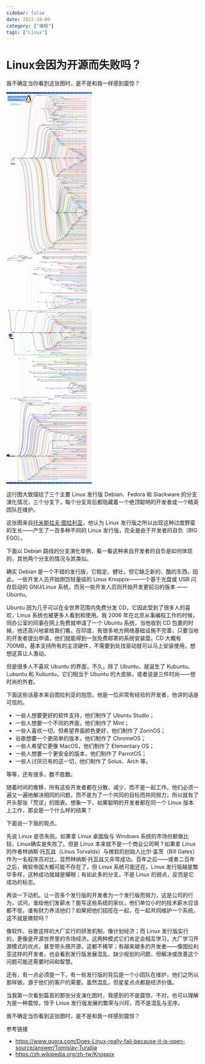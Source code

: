 ```yaml
---
sidebar: false
date: 2022-10-09
category: ["编程"] 
tags: ["Linux"]
---
```


# Linux会因为开源而失败吗？

我不确定当你看到这张图时，是不是和我一样感到震惊？

![img](./assets/main-qimg-effa76a1eff52868e3b4459a1a5b5936.png)

这行图大致描绘了三个主要 Linux 发行版 Debian、Fedora 和 Slackware 的分支演化情况，三个分支下，每个分支背后都隐藏着一个绝顶聪明的开发者或一个精英团队在维护。

这张图来自[托米斯拉夫·图拉利亚](https://www.quora.com/profile/Tomislav-Turalija)，他认为 Linux 发行版之所以出现这种过度野蛮的生长——产生了一百多种不同的 Linux 发行版，完全是由于开发者的自负（BIG EGO）。

下面以 Debian 路线的分支演化举例，看一看这种来自开发者的自负是如何体现的，其他两个分支的情况与其类似。

确实 Debian 是一个不错的发行版，它稳定、健壮，但它缺乏新的、酷的东西。因此，一些开发人员开始捯饬轻量级的 Linux Knoppix——一个基于光盘或 USB 闪存启动的 GNU/Linux 系统，而另一些开发人员则开始开发更前沿的版本 ——Ubuntu。

Ubuntu 因为几乎可以在全世界范围内免费分发 CD，它因此受到了很多人的喜欢，Linux 系统也被更多人看到和使用。我 2006 年在北京从事编程工作的时候，同办公室的同事在网上免费就申请了一个 Ubuntu 系统，当他收到 CD 包裹的时候，他还高兴地拿给我们看。在印度，有很多地方网络基础设施不完善，只要当地的开发者提出申请，他们就能得到一张免费邮寄的系统安装盘。CD 大概有 700MB，基本支持所有的主流硬件，不需要到处找驱动就可以马上安装使用，想想这真让人激动。

但是很多人不喜欢 Ubuntu 的界面，不久，除了 Ubuntu，就诞生了 Kubuntu、Lubuntu 和 Xubuntu，它们相当于 Ubuntu 的大皮肤，或者说是三件时尚——想时尚的外套。

下面这些话基本来自图拉利亚的抱怨，他是一位非常有经验的开发者，他讲的话是可信的。

- 一些人想要更好的软件支持，他们制作了 Ubuntu Studio；
- 一些人想要一个不同的界面，他们制作了 Mint；
- 一些人喜欢一切，但希望界面颜色更好，他们制作了 ZorinOS；
- 谷歌想要一个更简单的版本，他们制作了 ChromeOS；
- 一些人希望它更像 MacOS，他们制作了 Elementary OS；
- 一些人想要一个更安全的版本，他们制作了 ParrotOS；
- 一些人讨厌已有的这一切，他们制作了 Solus、Arch 等。

等等，还有很多，数不胜数。

随着时间的推移，所有这些开发者都在分散、减少，而不是一起工作。他们必须一遍又一遍地解决相同的问题，而不是为了一个共同的目标而共同努力，所以就有了开头那张「荒谬」的图表。想象一下，如果聪明的开发者都在同一个 Linux 版本上工作，那会是一个什么样的结果？

下面说一下我的观点。

先说 Linux 是否失败。如果拿 Linux 桌面版与 Windows 系统的市场份额做比较，Linux确实是失败了。但是 Linux 本来就不是一个商业公司啊？如果拿 Linux 的作者林纳斯·托瓦兹（Linus Torvalds）与微软的创始人比尔·盖茨（Bill Gates）作为一名程序员对比，显然林纳斯·托瓦兹又非常成功。百年之后——或者二百年之后，微软帝国大概可能不存在了，但 Linux 系统可能还在。Linux 发行版越是繁华多样，这种成功就越是耀眼；有如此多的分支，不是 Linux 的弱点，反而是它成功的标志。

再谈一下动机。让一百多个发行版的开发者为一个发行版而努力，这是公司的行为，试问，谁给他们发薪水？能写这些系统的家伙，他们单位小时的技术薪水应该都不低，谁有财力养活他们？如果把他们招揽在一起，在一起共同维护一个系统，这不就是微软吗？

像软件、谷歌这样的大厂实行的研发机制，像计划经济；而 Linux 发行版实行的，更像是开源世界里的市场经济。这两种模式它们肯定会相互学习，大厂学习开源模式的优点，甚至带头搞开源，这都不稀罕；有越来越多的开发者——像图拉利亚这样的开发者，也会看到发行版发展混乱、缺少规划的问题，但解决或改善这个问题可能还需要时间和智慧。

还有，有一点必须提一下，有一些发行版的背后是一个小团队在维护，他们之所以那样做，源于他们的客户的需要。虽然混乱，但星星点点都是经济价值。

当我第一次看到篇首的那张分支演化图时，我感到的不是震惊，不对，也可以理解为是一种震惊，惊于 Linux 发行版发展的繁荣与兴旺，而不是混乱与无序。

我不确定当你看到这张图时，是不是和我一样感到震惊？

参考链接

- https://www.quora.com/Does-Linux-really-fail-because-it-is-open-source/answer/Tomislav-Turalija
- https://zh.wikipedia.org/zh-tw/Knoppix